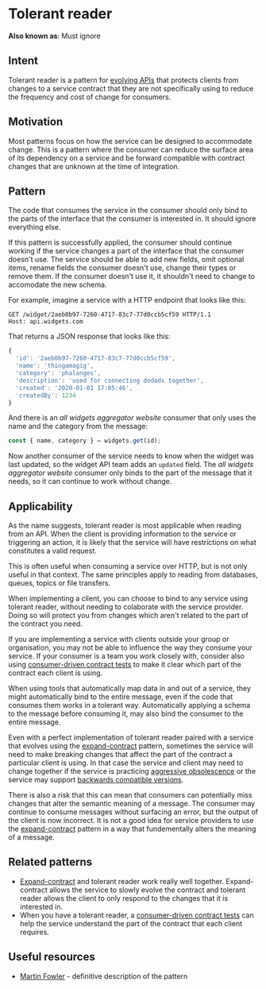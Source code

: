 # Tolerant reader

__Also known as__: Must ignore

## Intent

Tolerant reader is a pattern for [evolving APIs](evolving-service-apis.md) that protects clients from changes to a service contract that they are not specifically using to reduce the frequency and cost of change for consumers. 

## Motivation

Most patterns focus on how the service can be designed to accommodate change. This is a pattern where the consumer can reduce the surface area of its dependency on a service and be forward compatible with contract changes that are unknown at the time of integration.

## Pattern

The code that consumes the service in the consumer should only bind to the parts of the interface that the consumer is interested in. It should ignore everything else. 

If this pattern is successfully applied, the consumer should continue working if the service changes a part of the interface that the consumer doesn't use. The service should be able to add new fields, omit optional items, rename fields the consumer doesn't use, change their types or remove them. If the consumer doesn't use it, it shouldn't need to change to accomodate the new schema. 

For example, imagine a service with a HTTP endpoint that looks like this:
```
GET /widget/2aeb0b97-7260-4717-83c7-77d0ccb5cf59 HTTP/1.1
Host: api.widgets.com
```

That returns a JSON response that looks like this:
```javascript
{
  'id': '2aeb0b97-7260-4717-83c7-77d0ccb5cf59',
  'name': 'thingamagig',
  'category': 'phalanges',
  'description': 'used for connecting dodads together',
  'created': '2020-01-01 17:05:46',
  'createdBy': 1234
}
```

And there is an *all widgets aggregator website* consumer that only uses the name and the category from the message:
```javascript
const { name, category } = widgets.get(id);
```

Now another consumer of the service needs to know when the widget was last updated, so the widget API team adds an `updated` field. The *all widgets aggregator website* consumer only binds to the part of the message that it needs, so it can continue to work without change. 

## Applicability

As the name suggests, tolerant reader is most applicable when reading from an API. When the client is providing information to the service or triggering an action, it is likely that the service will have restrictions on what constitutes a valid request. 

This is often useful when consuming a service over HTTP, but is not only useful in that context. The same principles apply to reading from databases, queues, topics or file transfers. 

When implementing a client, you can choose to bind to any service using tolerant reader, without needing to colaborate with the service provider. Doing so will protect you from changes which aren't related to the part of the contract you need. 

If you are implementing a service with clients outside your group or organisation, you may not be able to influence the way they consume your service. If your consumer is a team you work closely with, consider also using [consumer-driven contract tests](consumer-driven-contract-tests.md) to make it clear which part of the contract each client is using. 

When using tools that automatically map data in and out of a service, they might automatically bind to the entire message, even if the code that consumes them works in a tolerant way. Automatically applying a schema to the message before consuming it, may also bind the consumer to the entire message. 

Even with a perfect implementation of tolerant reader paired with a service that evolves using the [expand-contract](expand-contract.md) pattern, sometimes the service will need to make breaking changes that affect the part of the contract a particular client is using. In that case the service and client may need to change together if the service is practicing [aggressive obsolescence](aggressive-obsolescence.md) or the service may support [backwards compatible versions](backwards-compatible-versions.md).

There is also a risk that this can mean that consumers can potentially miss changes that alter the semantic meaning of a message. The consumer may continue to consume messages without surfacing an error, but the output of the client is now incorrect. It is not a good idea for service providers to use the [expand-contract](expand-contract.md) pattern in a way that fundementally alters the meaning of a message.

## Related patterns

* [Expand-contract](expand-contract.md) and tolerant reader work really well together. Expand-contract allows the service to slowly evolve the contract and tolerant reader allows the client to only respond to the changes that it is interested in. 
* When you have a tolerant reader, a [consumer-driven contract tests](consumer-driven-contract-tests.md) can help the service understand the part of the contract that each client requires. 

## Useful resources

* [Martin Fowler](https://martinfowler.com/bliki/TolerantReader.html) - definitive description of the pattern
